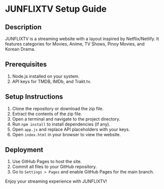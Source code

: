 # JUNFLIXTV Setup Guide

## Description
JUNFLIXTV is a streaming website with a layout inspired by Netflix/Netlify. It features categories for Movies, Anime, TV Shows, Pinoy Movies, and Korean Drama.

## Prerequisites
1. Node.js installed on your system.
2. API keys for TMDB, IMDb, and Trakt.tv.

## Setup Instructions
1. Clone the repository or download the zip file.
2. Extract the contents of the zip file.
3. Open a terminal and navigate to the project directory.
4. Run `npm install` to install dependencies (if any).
5. Open `app.js` and replace API placeholders with your keys.
6. Open `index.html` in your browser to view the website.

## Deployment
1. Use GitHub Pages to host the site.
2. Commit all files to your GitHub repository.
3. Go to `Settings > Pages` and enable GitHub Pages for the main branch.

Enjoy your streaming experience with JUNFLIXTV!